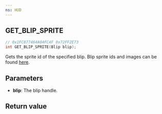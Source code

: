 ```yaml
---
ns: HUD
---
```

## GET_BLIP_SPRITE

```c
// 0x1FC877464A04FC4F 0x72FF2E73
int GET_BLIP_SPRITE(Blip blip);
```

Gets the sprite id of the specified blip. Blip sprite ids and images can be found [here](https://docs.fivem.net/docs/game-references/blips/).

## Parameters
* **blip**: The blip handle.

## Return value
